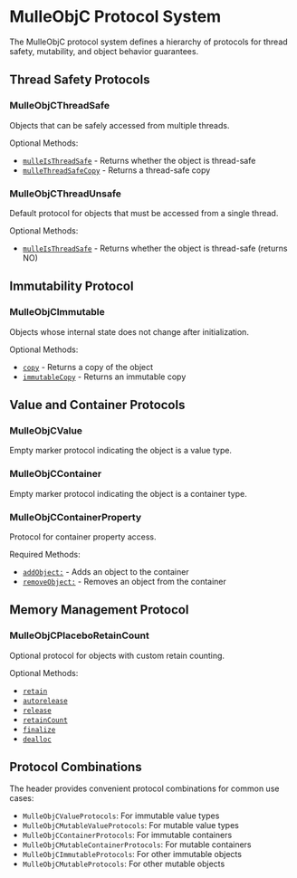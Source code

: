 # MulleObjC Protocol System

The MulleObjC protocol system defines a hierarchy of protocols for thread safety, mutability, and object behavior guarantees.

## Thread Safety Protocols

### MulleObjCThreadSafe
Objects that can be safely accessed from multiple threads.

Optional Methods:
- [`mulleIsThreadSafe`](https://www.perplexity.ai/search?q=Please+create+some+detailed+API+documentation+for+the+method+mulleIsThreadSafe+of+MulleObjCThreadSafe+of+the+MulleObjC+project+https://github.com/mulle-objc/MulleObjC.+You+will+find+source+code+probably+at+https://github.com/mulle-objc/MulleObjC/blob/master/src/protocol/MulleObjCProtocol.m+and+the+header+at+https://github.com/mulle-objc/MulleObjC/blob/master/src/protocol/MulleObjCProtocol.h+and+there+may+also+be+tests+for+it+in+the+test/+folder) - Returns whether the object is thread-safe
- [`mulleThreadSafeCopy`](https://www.perplexity.ai/search?q=Please+create+some+detailed+API+documentation+for+the+method+mulleThreadSafeCopy+of+MulleObjCThreadSafe+of+the+MulleObjC+project+https://github.com/mulle-objc/MulleObjC.+You+will+find+source+code+probably+at+https://github.com/mulle-objc/MulleObjC/blob/master/src/protocol/MulleObjCProtocol.m+and+the+header+at+https://github.com/mulle-objc/MulleObjC/blob/master/src/protocol/MulleObjCProtocol.h+and+there+may+also+be+tests+for+it+in+the+test/+folder) - Returns a thread-safe copy

### MulleObjCThreadUnsafe
Default protocol for objects that must be accessed from a single thread.

Optional Methods:
- [`mulleIsThreadSafe`](https://www.perplexity.ai/search?q=Please+create+some+detailed+API+documentation+for+the+method+mulleIsThreadSafe+of+MulleObjCThreadUnsafe+of+the+MulleObjC+project+https://github.com/mulle-objc/MulleObjC.+You+will+find+source+code+probably+at+https://github.com/mulle-objc/MulleObjC/blob/master/src/protocol/MulleObjCProtocol.m+and+the+header+at+https://github.com/mulle-objc/MulleObjC/blob/master/src/protocol/MulleObjCProtocol.h+and+there+may+also+be+tests+for+it+in+the+test/+folder) - Returns whether the object is thread-safe (returns NO)

## Immutability Protocol

### MulleObjCImmutable
Objects whose internal state does not change after initialization.

Optional Methods:
- [`copy`](https://www.perplexity.ai/search?q=Please+create+some+detailed+API+documentation+for+the+method+copy+of+MulleObjCImmutable+of+the+MulleObjC+project+https://github.com/mulle-objc/MulleObjC.+You+will+find+source+code+probably+at+https://github.com/mulle-objc/MulleObjC/blob/master/src/protocol/MulleObjCProtocol.m+and+the+header+at+https://github.com/mulle-objc/MulleObjC/blob/master/src/protocol/MulleObjCProtocol.h+and+there+may+also+be+tests+for+it+in+the+test/+folder) - Returns a copy of the object
- [`immutableCopy`](https://www.perplexity.ai/search?q=Please+create+some+detailed+API+documentation+for+the+method+immutableCopy+of+MulleObjCImmutable+of+the+MulleObjC+project+https://github.com/mulle-objc/MulleObjC.+You+will+find+source+code+probably+at+https://github.com/mulle-objc/MulleObjC/blob/master/src/protocol/MulleObjCProtocol.m+and+the+header+at+https://github.com/mulle-objc/MulleObjC/blob/master/src/protocol/MulleObjCProtocol.h+and+there+may+also+be+tests+for+it+in+the+test/+folder) - Returns an immutable copy

## Value and Container Protocols

### MulleObjCValue
Empty marker protocol indicating the object is a value type.

### MulleObjCContainer
Empty marker protocol indicating the object is a container type.

### MulleObjCContainerProperty
Protocol for container property access.

Required Methods:
- [`addObject:`](https://www.perplexity.ai/search?q=Please+create+some+detailed+API+documentation+for+the+method+addObject+of+MulleObjCContainerProperty+of+the+MulleObjC+project+https://github.com/mulle-objc/MulleObjC.+You+will+find+source+code+probably+at+https://github.com/mulle-objc/MulleObjC/blob/master/src/protocol/MulleObjCProtocol.m+and+the+header+at+https://github.com/mulle-objc/MulleObjC/blob/master/src/protocol/MulleObjCProtocol.h+and+there+may+also+be+tests+for+it+in+the+test/+folder) - Adds an object to the container
- [`removeObject:`](https://www.perplexity.ai/search?q=Please+create+some+detailed+API+documentation+for+the+method+removeObject+of+MulleObjCContainerProperty+of+the+MulleObjC+project+https://github.com/mulle-objc/MulleObjC.+You+will+find+source+code+probably+at+https://github.com/mulle-objc/MulleObjC/blob/master/src/protocol/MulleObjCProtocol.m+and+the+header+at+https://github.com/mulle-objc/MulleObjC/blob/master/src/protocol/MulleObjCProtocol.h+and+there+may+also+be+tests+for+it+in+the+test/+folder) - Removes an object from the container

## Memory Management Protocol

### MulleObjCPlaceboRetainCount
Optional protocol for objects with custom retain counting.

Optional Methods:
- [`retain`](https://www.perplexity.ai/search?q=Please+create+some+detailed+API+documentation+for+the+method+retain+of+MulleObjCPlaceboRetainCount+of+the+MulleObjC+project+https://github.com/mulle-objc/MulleObjC.+You+will+find+source+code+probably+at+https://github.com/mulle-objc/MulleObjC/blob/master/src/protocol/MulleObjCProtocol.m+and+the+header+at+https://github.com/mulle-objc/MulleObjC/blob/master/src/protocol/MulleObjCProtocol.h+and+there+may+also+be+tests+for+it+in+the+test/+folder)
- [`autorelease`](https://www.perplexity.ai/search?q=Please+create+some+detailed+API+documentation+for+the+method+autorelease+of+MulleObjCPlaceboRetainCount+of+the+MulleObjC+project+https://github.com/mulle-objc/MulleObjC.+You+will+find+source+code+probably+at+https://github.com/mulle-objc/MulleObjC/blob/master/src/protocol/MulleObjCProtocol.m+and+the+header+at+https://github.com/mulle-objc/MulleObjC/blob/master/src/protocol/MulleObjCProtocol.h+and+there+may+also+be+tests+for+it+in+the+test/+folder)
- [`release`](https://www.perplexity.ai/search?q=Please+create+some+detailed+API+documentation+for+the+method+release+of+MulleObjCPlaceboRetainCount+of+the+MulleObjC+project+https://github.com/mulle-objc/MulleObjC.+You+will+find+source+code+probably+at+https://github.com/mulle-objc/MulleObjC/blob/master/src/protocol/MulleObjCProtocol.m+and+the+header+at+https://github.com/mulle-objc/MulleObjC/blob/master/src/protocol/MulleObjCProtocol.h+and+there+may+also+be+tests+for+it+in+the+test/+folder)
- [`retainCount`](https://www.perplexity.ai/search?q=Please+create+some+detailed+API+documentation+for+the+method+retainCount+of+MulleObjCPlaceboRetainCount+of+the+MulleObjC+project+https://github.com/mulle-objc/MulleObjC.+You+will+find+source+code+probably+at+https://github.com/mulle-objc/MulleObjC/blob/master/src/protocol/MulleObjCProtocol.m+and+the+header+at+https://github.com/mulle-objc/MulleObjC/blob/master/src/protocol/MulleObjCProtocol.h+and+there+may+also+be+tests+for+it+in+the+test/+folder)
- [`finalize`](https://www.perplexity.ai/search?q=Please+create+some+detailed+API+documentation+for+the+method+finalize+of+MulleObjCPlaceboRetainCount+of+the+MulleObjC+project+https://github.com/mulle-objc/MulleObjC.+You+will+find+source+code+probably+at+https://github.com/mulle-objc/MulleObjC/blob/master/src/protocol/MulleObjCProtocol.m+and+the+header+at+https://github.com/mulle-objc/MulleObjC/blob/master/src/protocol/MulleObjCProtocol.h+and+there+may+also+be+tests+for+it+in+the+test/+folder)
- [`dealloc`](https://www.perplexity.ai/search?q=Please+create+some+detailed+API+documentation+for+the+method+dealloc+of+MulleObjCPlaceboRetainCount+of+the+MulleObjC+project+https://github.com/mulle-objc/MulleObjC.+You+will+find+source+code+probably+at+https://github.com/mulle-objc/MulleObjC/blob/master/src/protocol/MulleObjCProtocol.m+and+the+header+at+https://github.com/mulle-objc/MulleObjC/blob/master/src/protocol/MulleObjCProtocol.h+and+there+may+also+be+tests+for+it+in+the+test/+folder)

## Protocol Combinations

The header provides convenient protocol combinations for common use cases:

- `MulleObjCValueProtocols`: For immutable value types
- `MulleObjCMutableValueProtocols`: For mutable value types  
- `MulleObjCContainerProtocols`: For immutable containers
- `MulleObjCMutableContainerProtocols`: For mutable containers
- `MulleObjCImmutableProtocols`: For other immutable objects
- `MulleObjCMutableProtocols`: For other mutable objects
